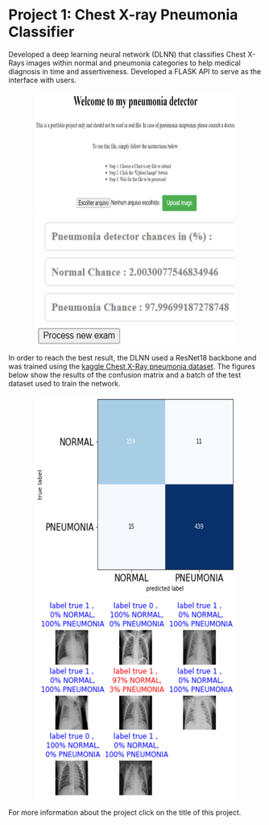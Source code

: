 
# Project 1: Chest X-ray Pneumonia Classifier

Developed a deep learning neural network (DLNN) that classifies Chest X-Rays images within normal and pneumonia categories to help medical diagnosis in time and assertiveness.
Developed a FLASK API to serve as the interface with users.

<p align="center">
  <img src="images_read_me/flask_api2.PNG" width="400" height="250">
  <img src="images_read_me/result_api2.PNG" width="400" height="250">
</p>
 
In order to reach the best result, the DLNN used a ResNet18 backbone and was trained using the [kaggle Chest X-Ray pneumonia dataset](https://www.kaggle.com/datasets/paultimothymooney/chest-xray-pneumonia). The figures below show the results of the confusion matrix and a batch of the test dataset used to train the network.

<p align="center">
  <img src="images_read_me/confusion_matrix4.png" width="400" height="400">
  <img src="images_read_me/batch_result2.png" width="400" height="400">
</p>

For more information about the project click on the title of this project.


